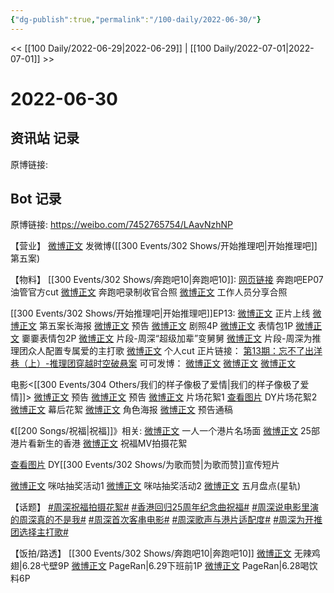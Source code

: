 ```yaml
---
{"dg-publish":true,"permalink":"/100-daily/2022-06-30/"}
---
```



<< [[100 Daily/2022-06-29\|2022-06-29]] | [[100 Daily/2022-07-01\|2022-07-01]] >>

# 2022-06-30

## 资讯站 记录

原博链接:

## Bot 记录

原博链接: https://weibo.com/7452765754/LAavNzhNP

【营业】
[微博正文](https://weibo.com/1736988591/LA8W64JNl) 发微博([[300 Events/302 Shows/开始推理吧\|开始推理吧]]第五案)

【物料】
[[300 Events/302 Shows/奔跑吧10\|奔跑吧10]]:
[网页链接](https://weibo.cn/sinaurl?u=https%3A%2F%2Fyoutu.be%2FS3O2FlQiY4I) 奔跑吧EP07油管官方cut
[微博正文](https://weibo.com/5242381821/LA2J3c4aT) 奔跑吧录制收官合照
[微博正文](https://weibo.com/2407743440/LA4yVF5q0) 工作人员分享合照

[[300 Events/302 Shows/开始推理吧\|开始推理吧]]EP13:
[微博正文](https://weibo.com/2162247381/LA8dCaBSn) 正片上线
[微博正文](https://weibo.com/2162247381/LA5d7jUva) 第五案长海报
[微博正文](https://weibo.com/2162247381/LA5Gu60ha) 预告
[微博正文](https://weibo.com/2162247381/LA5neDxkL) 剧照4P
[微博正文](https://weibo.com/2162247381/LA8sfAG0a) 表情包1P
[微博正文](https://weibo.com/7738238251/LA8qR2beH) 嫑嫑表情包2P
[微博正文](https://weibo.com/2162247381/LA8evteip) 片段-周深“超级加辈”变舅舅
[微博正文](https://weibo.com/2162247381/LA8WDE78x) 片段-周深为推理团众人配置专属爱的主打歌
[微博正文](https://weibo.com/1371117067/LA8VD3UQZ) 个人cut
正片链接：
[第13期：忘不了出洋巷（上）-推理团穿越时空破悬案](https://weibo.cn/sinaurl?u=https%3A%2F%2Fm.v.qq.com%2Fx%2Fm%2Fplay%3Fvid%3Dq0043i326t6%26cid%3Dmzc00200g7gnwq3%26url_from%3Dshare%26second_share%3D0%26share_from%3Dsina%26pgid%3Dpage_detail%26mod_id%3Dmod_toolbar_new)
可可发博：
[微博正文](https://weibo.com/7736960489/LA5d6pziD)
[微博正文](https://weibo.com/7736960489/LA6Yv9a6w)
[微博正文](https://weibo.com/7736960489/LA8ymuoKM)

电影<[[300 Events/304 Others/我们的样子像极了爱情\|我们的样子像极了爱情]]>
[微博正文](https://weibo.com/1623886424/LA5citf48) 预告
[微博正文](https://weibo.com/1883007604/LA5davwlp) 预告
[微博正文](https://weibo.com/1883007604/LA60g4HCr) 片场花絮1
[查看图片](https://wx1.sinaimg.cn/large/0077fupOgy1h3qoqbs00gj30u01hdwih.jpg) DY片场花絮2
[微博正文](https://weibo.com/1883007604/LA8hVzEOJ) 幕后花絮
[微博正文](https://weibo.com/1883007604/LA76TwTeR) 角色海报
[微博正文](https://weibo.com/6466290670/LA5N6fCx0) 预告通稿

《[[200 Songs/祝福\|祝福]]》相关:
[微博正文](https://weibo.com/1867028705/LA5Mx4M8R) 一人一个港片名场面
[微博正文](https://weibo.com/6082395308/LA59l0x2f) 25部港片看新生的香港
[微博正文](https://weibo.com/1867028705/LA7krAMlc) 祝福MV拍摄花絮

[查看图片](https://wx2.sinaimg.cn/large/0077fupOgy1h3qoqqe60uj30u01hd78z.jpg) DY[[300 Events/302 Shows/为歌而赞\|为歌而赞]]宣传短片

[微博正文](https://weibo.com/1867028705/LA091tXwo) 咪咕抽奖活动1
[微博正文](https://m.weibo.cn/1867028705/4785800799063580) 咪咕抽奖活动2
[微博正文](https://weibo.com/6466290670/LA4SIAjVs) 五月盘点(星轨)

【话题】
[#周深祝福拍摄花絮#](https://s.weibo.com/weibo?q=%23%E5%91%A8%E6%B7%B1%E7%A5%9D%E7%A6%8F%E6%8B%8D%E6%91%84%E8%8A%B1%E7%B5%AE%23)
[#香港回归25周年纪念曲祝福#](https://s.weibo.com/weibo?q=%23%E9%A6%99%E6%B8%AF%E5%9B%9E%E5%BD%9225%E5%91%A8%E5%B9%B4%E7%BA%AA%E5%BF%B5%E6%9B%B2%E7%A5%9D%E7%A6%8F%23)
[#周深说电影里演的周深真的不是我#](https://s.weibo.com/weibo?q=%23%E5%91%A8%E6%B7%B1%E8%AF%B4%E7%94%B5%E5%BD%B1%E9%87%8C%E6%BC%94%E7%9A%84%E5%91%A8%E6%B7%B1%E7%9C%9F%E7%9A%84%E4%B8%8D%E6%98%AF%E6%88%91%23)
[#周深首次客串电影#](https://s.weibo.com/weibo?q=%23%E5%91%A8%E6%B7%B1%E9%A6%96%E6%AC%A1%E5%AE%A2%E4%B8%B2%E7%94%B5%E5%BD%B1%23)
[#周深歌声与港片适配度#](https://s.weibo.com/weibo?q=%23%E5%91%A8%E6%B7%B1%E6%AD%8C%E5%A3%B0%E4%B8%8E%E6%B8%AF%E7%89%87%E9%80%82%E9%85%8D%E5%BA%A6%23)
[#周深为开推团选择主打歌#](https://s.weibo.com/weibo?q=%23%E5%91%A8%E6%B7%B1%E4%B8%BA%E5%BC%80%E6%8E%A8%E5%9B%A2%E9%80%89%E6%8B%A9%E4%B8%BB%E6%89%93%E6%AD%8C%23)

【饭拍/路透】
[[300 Events/302 Shows/奔跑吧10\|奔跑吧10]]
[微博正文](https://weibo.com/7495641082/LA5yj2amM) 无辣鸡翅|6.28弋壁9P
[微博正文](https://weibo.com/7633014126/LA28GkenU) PageRan|6.29下班前1P
[微博正文](https://weibo.com/7633014126/LA6eDysK5) PageRan|6.28喝饮料6P
